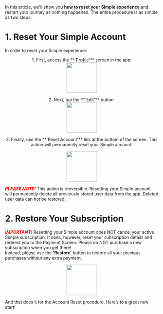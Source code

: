In this article, we'll show you **how to reset your Simple experience** and restart your journey as nothing happened. The entire procedure is as simple as two steps:  
# 1. Reset Your Simple Account
In order to reset your Simple experience:

<p align="center">1. First, access the **'Profile'** screen in the app:
<br/>
  <img width="100" src="https://dkea7qxfae4ft.cloudfront.net/kb/1.png">
</p>  

<p align="center"> 2. Next, tap the **'Edit'** button:  
<br/>
  <img width="100" src="https://dkea7qxfae4ft.cloudfront.net/kb/2222.png">
</p>  

<p align="center"> 3. Finally, use the **'Reset Account'** link at the bottom of the screen. This action will permanently reset your Simple account.  
<br/>
<p align="center">
  <img width="100" src="https://dkea7qxfae4ft.cloudfront.net/kb/333.png">
</p>  

<span style="color:red">***PLEASE NOTE!*** </span>
This action is irreversible. Resetting your Simple account will permanently delete all previously stored user data from the app. Deleted user data can not be restored.

# 2. Restore Your Subscription
<span style="color:red">***IMPORTANT!***</span>
Resetting your Simple account does NOT cancel your active Simple subscription. It does, however, reset your subscription details and redirect you to the Payment Screen. Please do NOT purchase a new subscription when you get there!  
Instead, please use the **'Restore'** button to restore all your previous purchases without any extra payment.  
<p align="center">
  <img width="100" src="https://dkea7qxfae4ft.cloudfront.net/kb/444.png">
</p>  
And that does it for the Account Reset procedure. Here’s to a great new start!
